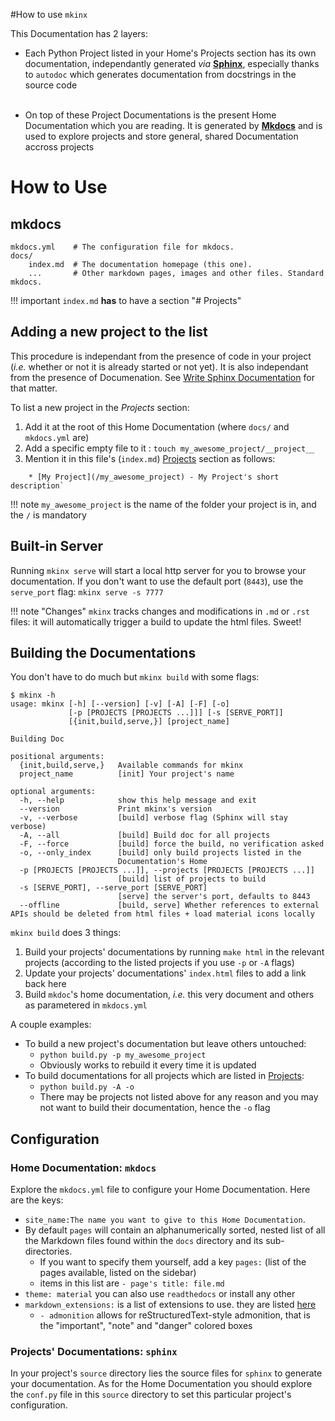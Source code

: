 #How to use `mkinx`


This Documentation has 2 layers:

* Each Python Project listed in your Home's Projects section has its own documentation, independantly generated _via_ [**Sphinx**](http://www.sphinx-doc.org/en/master/), especially thanks to `autodoc` which generates documentation from docstrings in the source code
</br></br>

* On top of these Project Documentations is the present Home Documentation which you are reading. It is generated by [**Mkdocs**](http://www.mkdocs.org) and is used to explore projects and store general, shared Documentation accross projects


# How to Use

## mkdocs

    mkdocs.yml    # The configuration file for mkdocs.
    docs/
        index.md  # The documentation homepage (this one).
        ...       # Other markdown pages, images and other files. Standard mkdocs.

!!! important
    `index.md` **has** to have a section "# Projects"

## Adding a new project to the list

This procedure is independant from the presence of code in your project (_i.e._ whether or not it is already started or not yet). It is also independant from the presence of Documenation. See [Write Sphinx Documentation](Writing_Sphinx_Documentation) for that matter. 

To list a new project in the *Projects* section:

1. Add it at the root of this Home Documentation (where `docs/` and `mkdocs.yml` are)
2. Add a specific empty file to it : `touch my_awesome_project/__project__`
3. Mention it in this file's (`index.md`) [Projects](/#projects) section as follows:
```
    * [My Project](/my_awesome_project) - My Project's short description`
```

!!! note 
    `my_awesome_project` is the name of the folder your project is in, and the `/` is mandatory

## Built-in Server

Running `mkinx serve` will start a local http server for you to browse your documentation. If you don't want to use the default port (`8443`), use the `serve_port` flag: `mkinx serve -s 7777`

!!! note "Changes"
    `mkinx` tracks changes and modifications in `.md` or `.rst` files: it will automatically trigger a build to update the html files. Sweet!

## Building the Documentations

You don't have to do much but `mkinx build` with some flags:

```
$ mkinx -h
usage: mkinx [-h] [--version] [-v] [-A] [-F] [-o]
             [-p [PROJECTS [PROJECTS ...]]] [-s [SERVE_PORT]]
             [{init,build,serve,}] [project_name]

Building Doc

positional arguments:
  {init,build,serve,}   Available commands for mkinx
  project_name          [init] Your project's name

optional arguments:
  -h, --help            show this help message and exit
  --version             Print mkinx's version
  -v, --verbose         [build] verbose flag (Sphinx will stay verbose)
  -A, --all             [build] Build doc for all projects
  -F, --force           [build] force the build, no verification asked
  -o, --only_index      [build] only build projects listed in the
                        Documentation's Home
  -p [PROJECTS [PROJECTS ...]], --projects [PROJECTS [PROJECTS ...]]
                        [build] list of projects to build
  -s [SERVE_PORT], --serve_port [SERVE_PORT]
                        [serve] the server's port, defaults to 8443
  --offline             [build, serve] Whether references to external APIs should be deleted from html files + load material icons locally
```

`mkinx build` does 3 things:

1. Build your projects' documentations by running `make html` in the relevant projects (according to the listed projects if you use `-p` or `-A` flags)
2. Update your projects' documentations' `index.html` files to add a link back here
3. Build `mkdoc`'s home documentation, _i.e._ this very document and others as parametered in `mkdocs.yml`

A couple examples:

* To build a new project's documentation but leave others untouched:
    * `python build.py -p my_awesome_project`
    * Obviously works to rebuild it every time it is updated
* To build documentations for all projects which are listed in [Projects](/#projects):
    * `python build.py -A -o`
    * There may be projects not listed above for any reason and you may not want to build their documentation, hence the `-o` flag

## Configuration

### Home Documentation: `mkdocs`

Explore the `mkdocs.yml` file to configure your Home Documentation. Here are the keys:

* `site_name:The name you want to give to this Home Documentation`.
* By default `pages` will contain an alphanumerically sorted, nested list of all the Markdown files found within the `docs` directory and its sub-directories.
    * If you want to specify them yourself, add a key `pages:` (list of the pages available, listed on the sidebar)
    * items in this list are `- page's title: file.md`
* `theme: material` you can also use `readthedocs` or install any other
* `markdown_extensions:` is a list of extensions to use. they are listed [here](https://python-markdown.github.io/extensions/#officially-supported-extensions)
    * `- admonition` allows for reStructuredText-style admonition, that is the "important", "note" and "danger" colored boxes

### Projects' Documentations: `sphinx`

In your project's `source` directory lies the source files for `sphinx` to generate your documentation. As for the Home Documentation you should explore the `conf.py` file in this `source` directory to set this particular project's configuration. 